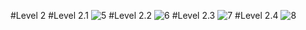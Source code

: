 #Level 2
#Level 2.1
![5](https://github.com/VisawaPRO/COM-LAB-I-LabSheet-Week-11/assets/144195555/4d72eb14-d161-4812-946b-da1ed6797601)
#Level 2.2
![6](https://github.com/VisawaPRO/COM-LAB-I-LabSheet-Week-11/assets/144195555/106b8de9-7da1-4409-a783-3c0087d63071)
#Level 2.3
![7](https://github.com/VisawaPRO/COM-LAB-I-LabSheet-Week-11/assets/144195555/a9153b35-5c3e-4601-b2f4-040cfb2b601b)
#Level 2.4
![8](https://github.com/VisawaPRO/COM-LAB-I-LabSheet-Week-11/assets/144195555/7a095b1f-dc7d-4b4f-8341-dccf4d3d0d4e)
